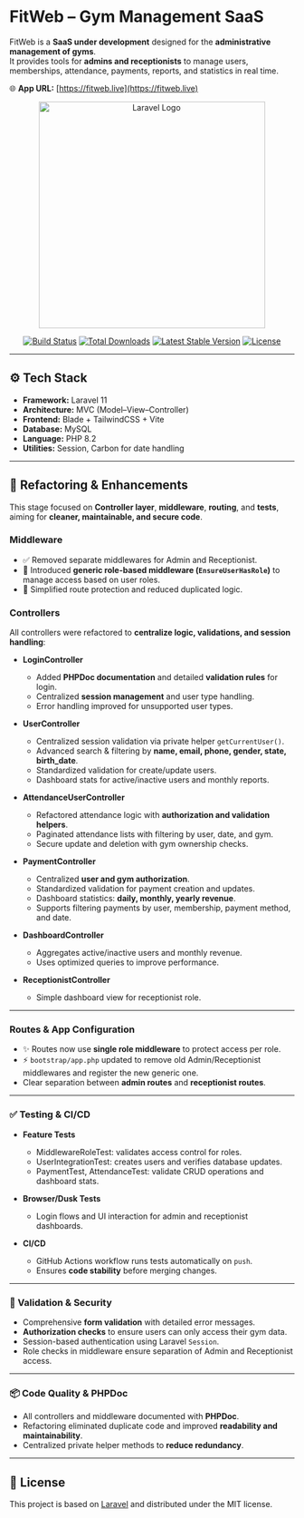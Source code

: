 # FitWeb – Gym Management SaaS  

FitWeb is a **SaaS under development** designed for the **administrative management of gyms**.  
It provides tools for **admins and receptionists** to manage users, memberships, attendance, payments, reports, and statistics in real time.  

🌐 **App URL:** [https://fitweb.live](https://fitweb.live)

<p align="center"><a href="https://laravel.com" target="_blank"><img src="https://raw.githubusercontent.com/laravel/art/master/logo-lockup/5%20SVG/2%20CMYK/1%20Full%20Color/laravel-logolockup-cmyk-red.svg" width="400" alt="Laravel Logo"></a></p>

<p align="center">
<a href="https://github.com/laravel/framework/actions"><img src="https://github.com/laravel/framework/workflows/tests/badge.svg" alt="Build Status"></a>
<a href="https://packagist.org/packages/laravel/framework"><img src="https://img.shields.io/packagist/dt/laravel/framework" alt="Total Downloads"></a>
<a href="https://packagist.org/packages/laravel/framework"><img src="https://img.shields.io/packagist/v/laravel/framework" alt="Latest Stable Version"></a>
<a href="https://packagist.org/packages/laravel/framework"><img src="https://img.shields.io/packagist/l/laravel/framework" alt="License"></a>
</p>

---

## ⚙️ Tech Stack
- **Framework:** Laravel 11  
- **Architecture:** MVC (Model–View–Controller)  
- **Frontend:** Blade + TailwindCSS + Vite  
- **Database:** MySQL  
- **Language:** PHP 8.2  
- **Utilities:** Session, Carbon for date handling  

---

## 🔄 Refactoring & Enhancements

This stage focused on **Controller layer**, **middleware**, **routing**, and **tests**, aiming for **cleaner, maintainable, and secure code**.  

### Middleware
- ✅ Removed separate middlewares for Admin and Receptionist.  
- 🔀 Introduced **generic role-based middleware (`EnsureUserHasRole`)** to manage access based on user roles.  
- 📌 Simplified route protection and reduced duplicated logic.  

### Controllers
All controllers were refactored to **centralize logic, validations, and session handling**:

- **LoginController**
  - Added **PHPDoc documentation** and detailed **validation rules** for login.  
  - Centralized **session management** and user type handling.  
  - Error handling improved for unsupported user types.

- **UserController**
  - Centralized session validation via private helper `getCurrentUser()`.  
  - Advanced search & filtering by **name, email, phone, gender, state, birth_date**.  
  - Standardized validation for create/update users.  
  - Dashboard stats for active/inactive users and monthly reports.  

- **AttendanceUserController**
  - Refactored attendance logic with **authorization and validation helpers**.  
  - Paginated attendance lists with filtering by user, date, and gym.  
  - Secure update and deletion with gym ownership checks.  

- **PaymentController**
  - Centralized **user and gym authorization**.  
  - Standardized validation for payment creation and updates.  
  - Dashboard statistics: **daily, monthly, yearly revenue**.  
  - Supports filtering payments by user, membership, payment method, and date.  

- **DashboardController**
  - Aggregates active/inactive users and monthly revenue.  
  - Uses optimized queries to improve performance.  

- **ReceptionistController**
  - Simple dashboard view for receptionist role.  

---

### Routes & App Configuration
- ✨ Routes now use **single role middleware** to protect access per role.  
- ⚡ `bootstrap/app.php` updated to remove old Admin/Receptionist middlewares and register the new generic one.  
- Clear separation between **admin routes** and **receptionist routes**.  

---

### ✅ Testing & CI/CD
- **Feature Tests**
  - MiddlewareRoleTest: validates access control for roles.  
  - UserIntegrationTest: creates users and verifies database updates.  
  - PaymentTest, AttendanceTest: validate CRUD operations and dashboard stats.  

- **Browser/Dusk Tests**
  - Login flows and UI interaction for admin and receptionist dashboards.  

- **CI/CD**
  - GitHub Actions workflow runs tests automatically on `push`.  
  - Ensures **code stability** before merging changes.  

---

### 📜 Validation & Security
- Comprehensive **form validation** with detailed error messages.  
- **Authorization checks** to ensure users can only access their gym data.  
- Session-based authentication using Laravel `Session`.  
- Role checks in middleware ensure separation of Admin and Receptionist access.  

---

### 📦 Code Quality & PHPDoc
- All controllers and middleware documented with **PHPDoc**.  
- Refactoring eliminated duplicate code and improved **readability and maintainability**.  
- Centralized private helper methods to **reduce redundancy**.  

---

## 📄 License
This project is based on [Laravel](https://laravel.com) and distributed under the MIT license.
